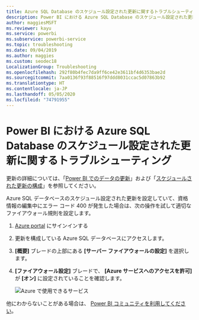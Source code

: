 ```yaml
---
title: Azure SQL Database のスケジュール設定された更新に関するトラブルシューティング
description: Power BI における Azure SQL Database のスケジュール設定された更新に関するトラブルシューティング
author: maggiesMSFT
ms.reviewer: kayu
ms.service: powerbi
ms.subservice: powerbi-service
ms.topic: troubleshooting
ms.date: 09/04/2019
ms.author: maggies
ms.custom: seodec18
LocalizationGroup: Troubleshooting
ms.openlocfilehash: 292f80b4fec7da9ff6ce42e3611bf4d6353bae2d
ms.sourcegitcommit: 7aa0136f93f88516f97ddd8031ccac5d07863b92
ms.translationtype: HT
ms.contentlocale: ja-JP
ms.lasthandoff: 05/05/2020
ms.locfileid: "74791955"
---
```

# <a name="troubleshooting-scheduled-refresh-for-azure-sql-databases-in-power-bi"></a>Power BI における Azure SQL Database のスケジュール設定された更新に関するトラブルシューティング

更新の詳細については、「[Power BI でのデータの更新](refresh-data.md)」および「[スケジュールされた更新の構成](refresh-scheduled-refresh.md)」を参照してください。

Azure SQL データベースのスケジュール設定された更新を設定していて、資格情報の編集中にエラー コード 400 が発生した場合は、次の操作を試して適切なファイアウォール規則を設定します。

1. [Azure portal](https://portal.azure.com) にサインインする

1. 更新を構成している Azure SQL データベースにアクセスします。

1. **[概要]** ブレードの上部にある **[サーバー ファイアウォールの設定]** を選択します。

1. **[ファイアウォール設定]** ブレードで、 **[Azure サービスへのアクセスを許可]** が **[オン]** に設定されていることを確認します。

    ![Azure で使用できるサービス](media/service-admin-troubleshooting-scheduled-refresh-azure-sql-databases/azurerefresh.png)  

他にわからないことがある場合は、 [Power BI コミュニティを利用してください](https://community.powerbi.com/)。
